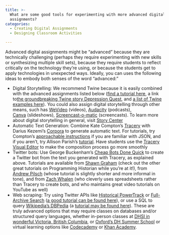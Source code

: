 ```yaml
---
title: >-
  What are some good tools for experimenting with more advanced digital
  assignments?
categories:
  - Creating Digital Assignments
  - Designing Classroom Activities

---
```

Advanced digital assignments might be “advanced” because they are technically challenging (perhaps they require experimenting with new skills or synthesizing multiple skill sets), because they require students to reflect critically on the technology they’re using, or because the students get to apply technologies in unexpected ways. Ideally, you can uses the following ideas to embody both senses of the word “advanced:”

*   Digital Storytelling: We recommend Twine because it is easily combined with the advanced assignments listed below ([find a tutorial here](https://www.google.com/url?q=https://twinery.org/wiki/twine2:guide&sa=D&source=editors&ust=1649984699425582&usg=AOvVaw3VmCoo6Q0NkDksQsx8W80B), a link to[the groundbreaking Twine story Depression Quest](https://www.google.com/url?q=http://www.depressionquest.com/&sa=D&source=editors&ust=1649984699425752&usg=AOvVaw2G1plKhu9dD_LP3C73XvY0), and [a list of Twine examples here](https://www.google.com/url?q=https://itch.io/games/made-with-twine&sa=D&source=editors&ust=1649984699425892&usg=AOvVaw1blRv5s_v8vJDnB4leFaS9)). You could also assign digital storytelling through other means, such has [WeVideo](https://www.google.com/url?q=https://www.wevideo.com/&sa=D&source=editors&ust=1649984699426061&usg=AOvVaw0ucDuaRGSr8dKJYSveZDPp) (videos), [Audacity](https://www.google.com/url?q=https://www.audacityteam.org/&sa=D&source=editors&ust=1649984699426187&usg=AOvVaw38PXxGO9vpSD2jHroljIRK) (podcasts), [Canva](https://www.google.com/url?q=http://canva.com&sa=D&source=editors&ust=1649984699426314&usg=AOvVaw2PdqBCodLX2zLPdm1TKBu8) (slideshows), [Screencast-o-matic](https://www.google.com/url?q=http://screencast-o-matic.com/&sa=D&source=editors&ust=1649984699426448&usg=AOvVaw0rHv5w-aFk5vlov4sGHsI8) (screencasts). To learn more about digital storytelling in general, visit [Story Center](https://www.google.com/url?q=http://storycenter.org&sa=D&source=editors&ust=1649984699426570&usg=AOvVaw3zgqrPGLLqCnCximPSGc7h)
*   Automatic Text Generation: Combine Kate Compton’s [Tracery](https://www.google.com/url?q=https://github.com/galaxykate/trac%2520ery&sa=D&source=editors&ust=1649984699426865&usg=AOvVaw0FCutiyMvDwntEbjhMdyim) with Darius Kezemi’s [Corpora](https://www.google.com/url?q=https://github.com/dariusk/corpora&sa=D&source=editors&ust=1649984699427065&usg=AOvVaw3GLAInhGuvg1coIMchNnPC) to generate automatic text. For tutorials, try Compton’s [approachable instructions](https://www.google.com/url?q=http://www.crystalcodepalace.com/traceryTut.html&sa=D&source=editors&ust=1649984699427262&usg=AOvVaw0buL4gb2rPpcGDYdRaMS3_) if you are familiar with JSON, and if you aren’t, try Allison Parish’s [tutorial](https://www.google.com/url?q=http://air.decontextualize.com/tracery/&sa=D&source=editors&ust=1649984699427438&usg=AOvVaw1N2goavVWuzLnqCL9TvGKz). Have students use the [Tracery Visual Editor](https://www.google.com/url?q=https://www.brightspiral.com/tracery/&sa=D&source=editors&ust=1649984699427641&usg=AOvVaw01acSwQ5rYC8RzgMDFxrUR) to make the composition process go more smoothly
*   Twitter bots: Use George Buckenham’s [Cheap Bots Done Quick](https://www.google.com/url?q=https://cheapbotsdonequick.com/&sa=D&source=editors&ust=1649984699427960&usg=AOvVaw2mpLMlzlw6bXkJ7Q9wAwNr) to create a Twitter bot from the text you generated with Tracery, as explained above. Tutorials are available from [Shawn Graham](https://www.google.com/url?q=https://programminghistorian.org/en/lessons/intro-to-twitterbots&sa=D&source=editors&ust=1649984699428171&usg=AOvVaw308kpTkdtrCn1Rk-JxnnHV) (check out the other great tutorials on Programming Historian while you’re at it!), from [Andrew Pilsch](https://www.google.com/url?q=https://andrew.pilsch.com/blog/2017/06/04/making-twitter-bots/&sa=D&source=editors&ust=1649984699428378&usg=AOvVaw1LcQYUsymAKVVUDymwexTv) (whose tutorial is slightly shorter and more informal in tone), and from [Zach Whalen](https://www.google.com/url?q=http://www.zachwhalen.net/posts/how-to-make-a-twitter-bot-with-google-spreadsheets-version-04/&sa=D&source=editors&ust=1649984699428666&usg=AOvVaw3C7gZVojEbUvywI5pQSGHQ) (who cleverly uses spreadsheets rather than Tracery to create bots, and who maintains great video tutorials on YouTube as well)
*   Web scraping: Try using Twitter APIs like [Historical PowerTrack](https://www.google.com/url?q=https://developer.twitter.com/en/docs/twitter-api/enterprise/historical-powertrack-api/overview&sa=D&source=editors&ust=1649984699429021&usg=AOvVaw2fd5Is6uZ7KdomBEyejHP3) or [Full-Archive Search](https://www.google.com/url?q=https://developer.twitter.com/en/docs/twitter-api/tweets/search/quick-start/full-archive-search&sa=D&source=editors&ust=1649984699429213&usg=AOvVaw1UqJFUN701Dp6VQDQWsUBm) ([a good tutorial can be found here](https://www.google.com/url?q=https://tinysubversions.com/notes/how-to-query-wikipedia/&sa=D&source=editors&ust=1649984699429425&usg=AOvVaw3kfrK1xWPg-TJ9MCbUWTJ0)), or use a SQL to query [Wikipedia’s DBPedia](https://www.google.com/url?q=https://www.dbpedia.org/&sa=D&source=editors&ust=1649984699429562&usg=AOvVaw2XoOpbFS9yiCcIVsEhPKdA) (a [tutorial may be found here](https://www.google.com/url?q=https://medium.com/virtuoso-blog/dbpedia-basic-queries-bc1ac172cc09&sa=D&source=editors&ust=1649984699429723&usg=AOvVaw0W4XIzlyf2yLurlLyC1XOp)). These are truly advanced options that may require classes on databases and/or structured query languages, whether in-person classes at [DHSI in wonderful Victoria, British Columbia](https://www.google.com/url?q=https://dhsi.org/&sa=D&source=editors&ust=1649984699429855&usg=AOvVaw2Bo055uHEzuNJYkLFXmpw7), or [Oxford’s DH Summer School](https://www.google.com/url?q=https://digital.humanities.ox.ac.uk/digital-humanities-oxford-summer-school&sa=D&source=editors&ust=1649984699430085&usg=AOvVaw3KrG_V60_s6D2i8dBCDETd) or virtual learning options like [Codecademy](https://www.google.com/url?q=https://www.codecademy.com/learn/learn-sql&sa=D&source=editors&ust=1649984699430320&usg=AOvVaw16_77nDI1760brIg7Gjbhn) or [Khan Academy](https://www.google.com/url?q=https://www.khanacademy.org/computing/computer-programming/sql&sa=D&source=editors&ust=1649984699430586&usg=AOvVaw2fKDrR4EUBR8hmbv4uk2sg).